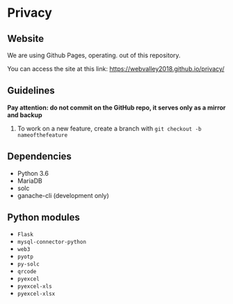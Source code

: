 # Privacy

## Website

We are using Github Pages, operating. out of this repository.

You can access the site at this link: https://webvalley2018.github.io/privacy/

## Guidelines

**Pay attention: do not commit on the GitHub repo, it serves only as a mirror and backup**

1. To work on a new feature, create a branch with `git checkout -b nameofthefeature`

## Dependencies

* Python 3.6
* MariaDB
* solc
* ganache-cli (development only)

## Python modules

* `Flask`
* `mysql-connector-python`
* `web3`
* `pyotp`
* `py-solc`
* `qrcode`
* `pyexcel`
* `pyexcel-xls`
* `pyexcel-xlsx`

